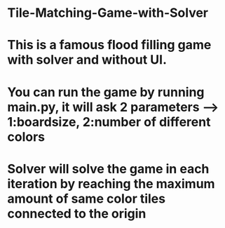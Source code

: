 # Tile-Matching-Game-with-Solver
# This is a famous flood filling game with solver and without UI.
# You can run the game by running main.py, it will ask 2 parameters --> 1:boardsize, 2:number of different colors
# Solver will solve the game in each iteration by reaching the maximum amount of same color tiles connected to the origin
